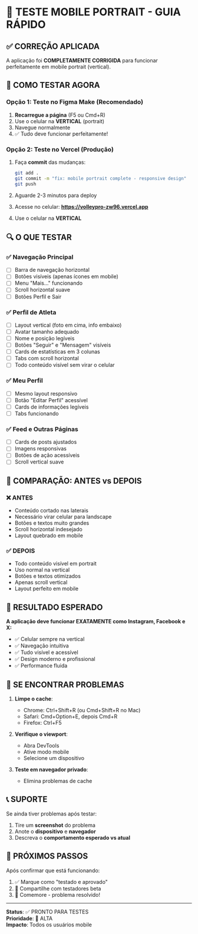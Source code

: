 # 🧪 TESTE MOBILE PORTRAIT - GUIA RÁPIDO

## ✅ CORREÇÃO APLICADA

A aplicação foi **COMPLETAMENTE CORRIGIDA** para funcionar perfeitamente em mobile portrait (vertical).

## 📱 COMO TESTAR AGORA

### Opção 1: Teste no Figma Make (Recomendado)

1. **Recarregue a página** (F5 ou Cmd+R)
2. Use o celular na **VERTICAL** (portrait)
3. Navegue normalmente
4. ✅ Tudo deve funcionar perfeitamente!

### Opção 2: Teste no Vercel (Produção)

1. Faça **commit** das mudanças:
   ```bash
   git add .
   git commit -m "fix: mobile portrait complete - responsive design"
   git push
   ```

2. Aguarde 2-3 minutos para deploy

3. Acesse no celular: **https://volleypro-zw96.vercel.app**

4. Use o celular na **VERTICAL**

## 🔍 O QUE TESTAR

### ✅ Navegação Principal
- [ ] Barra de navegação horizontal
- [ ] Botões visíveis (apenas ícones em mobile)
- [ ] Menu "Mais..." funcionando
- [ ] Scroll horizontal suave
- [ ] Botões Perfil e Sair

### ✅ Perfil de Atleta
- [ ] Layout vertical (foto em cima, info embaixo)
- [ ] Avatar tamanho adequado
- [ ] Nome e posição legíveis
- [ ] Botões "Seguir" e "Mensagem" visíveis
- [ ] Cards de estatísticas em 3 colunas
- [ ] Tabs com scroll horizontal
- [ ] Todo conteúdo visível sem virar o celular

### ✅ Meu Perfil
- [ ] Mesmo layout responsivo
- [ ] Botão "Editar Perfil" acessível
- [ ] Cards de informações legíveis
- [ ] Tabs funcionando

### ✅ Feed e Outras Páginas
- [ ] Cards de posts ajustados
- [ ] Imagens responsivas
- [ ] Botões de ação acessíveis
- [ ] Scroll vertical suave

## 📐 COMPARAÇÃO: ANTES vs DEPOIS

### ❌ ANTES
- Conteúdo cortado nas laterais
- Necessário virar celular para landscape
- Botões e textos muito grandes
- Scroll horizontal indesejado
- Layout quebrado em mobile

### ✅ DEPOIS
- Todo conteúdo visível em portrait
- Uso normal na vertical
- Botões e textos otimizados
- Apenas scroll vertical
- Layout perfeito em mobile

## 🎯 RESULTADO ESPERADO

**A aplicação deve funcionar EXATAMENTE como Instagram, Facebook e X:**

- ✅ Celular sempre na vertical
- ✅ Navegação intuitiva
- ✅ Tudo visível e acessível
- ✅ Design moderno e profissional
- ✅ Performance fluida

## 🐛 SE ENCONTRAR PROBLEMAS

1. **Limpe o cache**:
   - Chrome: Ctrl+Shift+R (ou Cmd+Shift+R no Mac)
   - Safari: Cmd+Option+E, depois Cmd+R
   - Firefox: Ctrl+F5

2. **Verifique o viewport**:
   - Abra DevTools
   - Ative modo mobile
   - Selecione um dispositivo

3. **Teste em navegador privado**:
   - Elimina problemas de cache

## 📞 SUPORTE

Se ainda tiver problemas após testar:

1. Tire um **screenshot** do problema
2. Anote o **dispositivo** e **navegador**
3. Descreva o **comportamento esperado vs atual**

## 🚀 PRÓXIMOS PASSOS

Após confirmar que está funcionando:

1. ✅ Marque como "testado e aprovado"
2. 📱 Compartilhe com testadores beta
3. 🎉 Comemore - problema resolvido!

---

**Status**: ✅ PRONTO PARA TESTES  
**Prioridade**: 🔴 ALTA  
**Impacto**: Todos os usuários mobile
